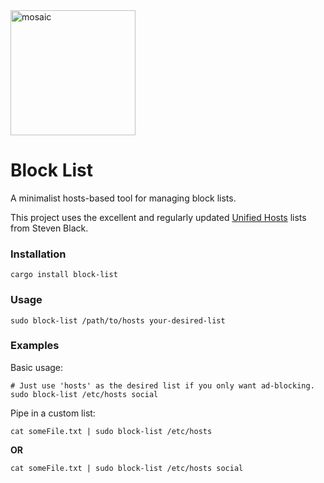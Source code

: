 <img src="https://external-content.duckduckgo.com/iu/?u=https%3A%2F%2Fcdn4.iconfinder.com%2Fdata%2Ficons%2Fweb-design-and-development-2-11%2F66%2F80-512.png&f=1&nofb=1" alt="mosaic" title="Mosaic" width="200" height="200" />


# Block List

A minimalist hosts-based tool for managing block lists.

This project uses the excellent and regularly updated [Unified Hosts](https://github.com/StevenBlack/hosts) lists from Steven Black.

### Installation

```shell
cargo install block-list
```

### Usage

```shell
sudo block-list /path/to/hosts your-desired-list
```

### Examples

Basic usage:

```shell
# Just use 'hosts' as the desired list if you only want ad-blocking.
sudo block-list /etc/hosts social
```

Pipe in a custom list:

```
cat someFile.txt | sudo block-list /etc/hosts
```
**OR**
```
cat someFile.txt | sudo block-list /etc/hosts social
```
